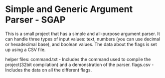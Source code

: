 # Simple and Generic Argument Parser - SGAP
This is a small project that has a simple and all-purpose argument parser. It can handle three types of input values: text, numbers (you can use decimal or hexadecimal base), and boolean values. The data about the flags is set up using a CSV file.

helper files:
command.txt - Includes the command used to compile the project(32bit compilation) and a demonstration of the parser.
flags.csv - Includes the data on all the different flags.

